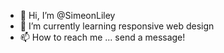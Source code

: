 - 👋 Hi, I’m @SimeonLiley
- 🌱 I’m currently learning responsive web design
- 📫 How to reach me ... send a message!

